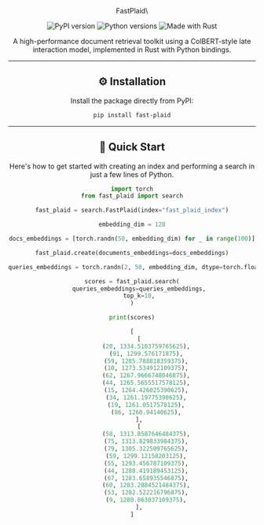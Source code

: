 <div align="center"\>
<h1\>FastPlaid\</h1\>
</div\>

<p align="center"\>
<img src="[https://img.shields.io/pypi/v/fast-plaid?style=for-the-badge](https://img.shields.io/pypi/v/fast-plaid?style=for-the-badge)" alt="PyPI version"\>
<img src="[https://img.shields.io/pypi/pyversions/fast-plaid?style=for-the-badge](https://img.shields.io/pypi/pyversions/fast-plaid?style=for-the-badge)" alt="Python versions"\>
<img src="[https://img.shields.io/badge/Made%20with-Rust-orange?style=for-the-badge\&logo=rust](https://img.shields.io/badge/Made%20with-Rust-orange?style=for-the-badge&logo=rust)" alt="Made with Rust"\>
</p\>

A high-performance document retrieval toolkit using a ColBERT-style late interaction model, implemented in Rust with Python bindings.

-----

## ⚙️ Installation

Install the package directly from PyPI:

```bash
pip install fast-plaid
```

-----

## 🚀 Quick Start

Here's how to get started with creating an index and performing a search in just a few lines of Python.

```python
import torch
from fast_plaid import search

fast_plaid = search.FastPlaid(index="fast_plaid_index")

embedding_dim = 128

docs_embeddings = [torch.randn(50, embedding_dim) for _ in range(100)]

fast_plaid.create(documents_embeddings=docs_embeddings)

queries_embeddings = torch.randn(2, 50, embedding_dim, dtype=torch.float16)

scores = fast_plaid.search(
    queries_embeddings=queries_embeddings,
    top_k=10,
)

print(scores)
```


```python
[
    [
        (20, 1334.5103759765625),
        (91, 1299.576171875),
        (59, 1285.788818359375),
        (10, 1273.534912109375),
        (62, 1267.9666748046875),
        (44, 1265.5655517578125),
        (15, 1264.426025390625),
        (34, 1261.19775390625),
        (19, 1261.0517578125),
        (86, 1260.94140625),
    ],
    [
        (58, 1313.8587646484375),
        (75, 1313.829833984375),
        (79, 1305.322509765625),
        (59, 1299.12158203125),
        (55, 1293.456787109375),
        (44, 1288.419189453125),
        (67, 1283.658935546875),
        (60, 1283.2884521484375),
        (53, 1282.522216796875),
        (9, 1280.863037109375),
    ],
]
```
